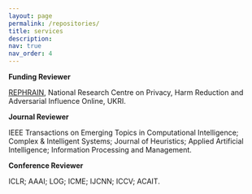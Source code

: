 ```yaml
---
layout: page
permalink: /repositories/
title: services
description: 
nav: true
nav_order: 4
---
```

**Funding Reviewer**

<a href='https://www.rephrain.ac.uk/college-of-peer-reviewers/'>REPHRAIN</a>, National Research Centre on Privacy, Harm Reduction and Adversarial Influence Online, UKRI.

**Journal Reviewer**

IEEE Transactions on Emerging Topics in Computational Intelligence; Complex & Intelligent Systems; Journal of Heuristics; Applied Artificial Intelligence; Information Processing and Management.

**Conference Reviewer**

ICLR; AAAI; LOG; ICME; IJCNN; ICCV; ACAIT.